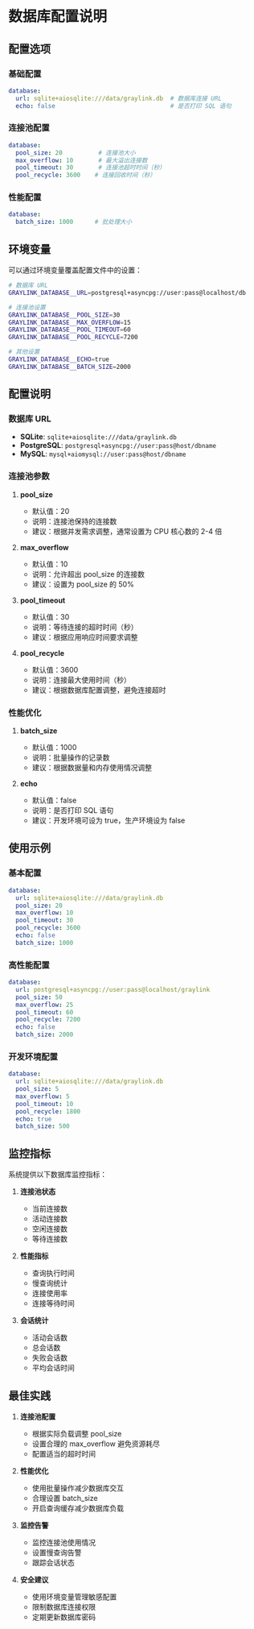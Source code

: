# 数据库配置说明

## 配置选项

### 基础配置
```yaml
database:
  url: sqlite+aiosqlite:///data/graylink.db  # 数据库连接 URL
  echo: false                                # 是否打印 SQL 语句
```

### 连接池配置
```yaml
database:
  pool_size: 20          # 连接池大小
  max_overflow: 10       # 最大溢出连接数
  pool_timeout: 30       # 连接池超时时间（秒）
  pool_recycle: 3600    # 连接回收时间（秒）
```

### 性能配置
```yaml
database:
  batch_size: 1000      # 批处理大小
```

## 环境变量

可以通过环境变量覆盖配置文件中的设置：

```bash
# 数据库 URL
GRAYLINK_DATABASE__URL=postgresql+asyncpg://user:pass@localhost/db

# 连接池设置
GRAYLINK_DATABASE__POOL_SIZE=30
GRAYLINK_DATABASE__MAX_OVERFLOW=15
GRAYLINK_DATABASE__POOL_TIMEOUT=60
GRAYLINK_DATABASE__POOL_RECYCLE=7200

# 其他设置
GRAYLINK_DATABASE__ECHO=true
GRAYLINK_DATABASE__BATCH_SIZE=2000
```

## 配置说明

### 数据库 URL
- **SQLite**: `sqlite+aiosqlite:///data/graylink.db`
- **PostgreSQL**: `postgresql+asyncpg://user:pass@host/dbname`
- **MySQL**: `mysql+aiomysql://user:pass@host/dbname`

### 连接池参数

1. **pool_size**
   - 默认值：20
   - 说明：连接池保持的连接数
   - 建议：根据并发需求调整，通常设置为 CPU 核心数的 2-4 倍

2. **max_overflow**
   - 默认值：10
   - 说明：允许超出 pool_size 的连接数
   - 建议：设置为 pool_size 的 50%

3. **pool_timeout**
   - 默认值：30
   - 说明：等待连接的超时时间（秒）
   - 建议：根据应用响应时间要求调整

4. **pool_recycle**
   - 默认值：3600
   - 说明：连接最大使用时间（秒）
   - 建议：根据数据库配置调整，避免连接超时

### 性能优化

1. **batch_size**
   - 默认值：1000
   - 说明：批量操作的记录数
   - 建议：根据数据量和内存使用情况调整

2. **echo**
   - 默认值：false
   - 说明：是否打印 SQL 语句
   - 建议：开发环境可设为 true，生产环境设为 false

## 使用示例

### 基本配置
```yaml
database:
  url: sqlite+aiosqlite:///data/graylink.db
  pool_size: 20
  max_overflow: 10
  pool_timeout: 30
  pool_recycle: 3600
  echo: false
  batch_size: 1000
```

### 高性能配置
```yaml
database:
  url: postgresql+asyncpg://user:pass@localhost/graylink
  pool_size: 50
  max_overflow: 25
  pool_timeout: 60
  pool_recycle: 7200
  echo: false
  batch_size: 2000
```

### 开发环境配置
```yaml
database:
  url: sqlite+aiosqlite:///data/graylink.db
  pool_size: 5
  max_overflow: 5
  pool_timeout: 10
  pool_recycle: 1800
  echo: true
  batch_size: 500
```

## 监控指标

系统提供以下数据库监控指标：

1. **连接池状态**
   - 当前连接数
   - 活动连接数
   - 空闲连接数
   - 等待连接数

2. **性能指标**
   - 查询执行时间
   - 慢查询统计
   - 连接使用率
   - 连接等待时间

3. **会话统计**
   - 活动会话数
   - 总会话数
   - 失败会话数
   - 平均会话时间

## 最佳实践

1. **连接池配置**
   - 根据实际负载调整 pool_size
   - 设置合理的 max_overflow 避免资源耗尽
   - 配置适当的超时时间

2. **性能优化**
   - 使用批量操作减少数据库交互
   - 合理设置 batch_size
   - 开启查询缓存减少数据库负载

3. **监控告警**
   - 监控连接池使用情况
   - 设置慢查询告警
   - 跟踪会话状态

4. **安全建议**
   - 使用环境变量管理敏感配置
   - 限制数据库连接权限
   - 定期更新数据库密码
``` 
